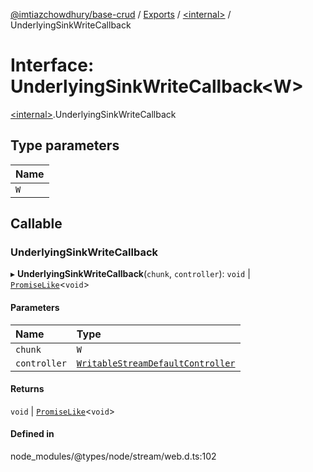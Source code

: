 [@imtiazchowdhury/base-crud](../README.md) / [Exports](../modules.md) / [\<internal\>](../modules/internal_.md) / UnderlyingSinkWriteCallback

# Interface: UnderlyingSinkWriteCallback\<W\>

[\<internal\>](../modules/internal_.md).UnderlyingSinkWriteCallback

## Type parameters

| Name |
| :------ |
| `W` |

## Callable

### UnderlyingSinkWriteCallback

▸ **UnderlyingSinkWriteCallback**(`chunk`, `controller`): `void` \| [`PromiseLike`](internal_.PromiseLike.md)\<`void`\>

#### Parameters

| Name | Type |
| :------ | :------ |
| `chunk` | `W` |
| `controller` | [`WritableStreamDefaultController`](internal_.WritableStreamDefaultController.md) |

#### Returns

`void` \| [`PromiseLike`](internal_.PromiseLike.md)\<`void`\>

#### Defined in

node_modules/@types/node/stream/web.d.ts:102
